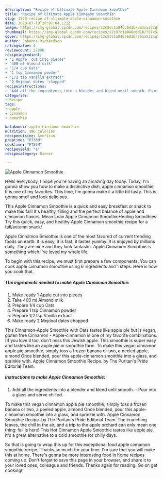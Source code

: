```yaml
---
description: "Recipe of Ultimate Apple Cinnamon Smoothie"
title: "Recipe of Ultimate Apple Cinnamon Smoothie"
slug: 1878-recipe-of-ultimate-apple-cinnamon-smoothie
date: 2020-07-18T10:07:04.121Z
image: https://img-global.cpcdn.com/recipes/22c87c1a046c6d1b/751x532cq70/apple-cinnamon-smoothie-recipe-main-photo.jpg
thumbnail: https://img-global.cpcdn.com/recipes/22c87c1a046c6d1b/751x532cq70/apple-cinnamon-smoothie-recipe-main-photo.jpg
cover: https://img-global.cpcdn.com/recipes/22c87c1a046c6d1b/751x532cq70/apple-cinnamon-smoothie-recipe-main-photo.jpg
author: Johanna Richardson
ratingvalue: 4
reviewcount: 22886
recipeingredient:
- "1 Apple  cut into pieces"
- "400 ml Almond milk"
- "1/4 cup Oats"
- "1 tsp Cinnamon powder"
- "1/2 tsp Vanilla extract"
- "2 Mejdool dates  chopped"
recipeinstructions:
- "Add all the ingredients into a blender and blend until smooth. Pour into a glass and serve chilled."
categories:
- Recipe
tags:
- apple
- cinnamon
- smoothie

katakunci: apple cinnamon smoothie 
nutrition: 186 calories
recipecuisine: American
preptime: "PT36M"
cooktime: "PT52M"
recipeyield: "1"
recipecategory: Dinner

---
```



![Apple Cinnamon Smoothie](https://img-global.cpcdn.com/recipes/22c87c1a046c6d1b/751x532cq70/apple-cinnamon-smoothie-recipe-main-photo.jpg)

Hello everybody, I hope you're having an amazing day today. Today, I'm gonna show you how to make a distinctive dish, apple cinnamon smoothie. It is one of my favorites. This time, I'm gonna make it a little bit tasty. This is gonna smell and look delicious.

This Apple Cinnamon Smoothie is a quick and easy breakfast or snack to make this fall! It&#39;s healthy, filling and the perfect balance of apple and cinnamon flavors. Mean Lean Apple Cinnamon SmoothieHealing Smoothies. Try this quick, easy, and healthy Apple Cinnamon smoothie recipe for a fall/autumn snack!

Apple Cinnamon Smoothie is one of the most favored of current trending foods on earth. It is easy, it is fast, it tastes yummy. It is enjoyed by millions daily. They are nice and they look fantastic. Apple Cinnamon Smoothie is something which I've loved my whole life.


To begin with this recipe, we must first prepare a few components. You can cook apple cinnamon smoothie using 6 ingredients and 1 steps. Here is how you cook that.

<!--inarticleads1-->

##### The ingredients needed to make Apple Cinnamon Smoothie:

1. Make ready 1 Apple  cut into pieces
1. Take 400 ml Almond milk
1. Prepare 1/4 cup Oats
1. Prepare 1 tsp Cinnamon powder
1. Prepare 1/2 tsp Vanilla extract
1. Make ready 2 Mejdool dates  chopped


This Cinnamon-Apple Smoothie with Oats tastes like apple pie but is vegan, gluten free Cinnamon - Apple-cinnamon is one of my favorite combinations. (If you love it too, don&#39;t miss this Jewish apple. This smoothie is super easy and tastes like an apple pie in smoothie form. To make this vegan cinnamon apple pie smoothie, simply toss a frozen banana or two, a peeled apple, almond Once blended, pour this apple-cinnamon smoothie into a glass, and sprinkle with. Apple Cinnamon Smoothie Recipe. by The Puritan&#39;s Pride Editorial Team. 

<!--inarticleads2-->

##### Instructions to make Apple Cinnamon Smoothie:

1. Add all the ingredients into a blender and blend until smooth. - Pour into a glass and serve chilled.


To make this vegan cinnamon apple pie smoothie, simply toss a frozen banana or two, a peeled apple, almond Once blended, pour this apple-cinnamon smoothie into a glass, and sprinkle with. Apple Cinnamon Smoothie Recipe. by The Puritan&#39;s Pride Editorial Team. The crunching leaves, the chill in the air, and a trip to the apple orchard can only mean one thing: fall is here! This Hot Cinnamon Apple Smoothie tastes like apple pie. It&#39;s a great alternative to a cold smoothie for chilly days. 

So that is going to wrap this up for this exceptional food apple cinnamon smoothie recipe. Thanks so much for your time. I'm sure that you will make this at home. There's gonna be more interesting food in home recipes coming up. Don't forget to save this page in your browser, and share it to your loved ones, colleague and friends. Thanks again for reading. Go on get cooking!
